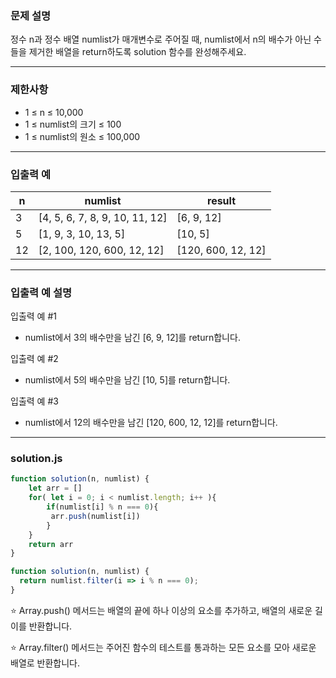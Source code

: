 ### 문제 설명

정수 n과 정수 배열 numlist가 매개변수로 주어질 때, numlist에서 n의 배수가 아닌 수들을 제거한 배열을 return하도록 solution 함수를 완성해주세요.

---

### 제한사항

* 1 ≤ n ≤ 10,000
* 1 ≤ numlist의 크기 ≤ 100
* 1 ≤ numlist의 원소 ≤ 100,000

---

### 입출력 예

n | numlist | result
-- | -- | --
3 | [4, 5, 6, 7, 8, 9, 10, 11, 12] | [6, 9, 12]
5 | [1, 9, 3, 10, 13, 5] | [10, 5]
12 | [2, 100, 120, 600, 12, 12] | [120, 600, 12, 12]

---

### 입출력 예 설명

입출력 예 #1

* numlist에서 3의 배수만을 남긴 [6, 9, 12]를 return합니다.

입출력 예 #2

* numlist에서 5의 배수만을 남긴 [10, 5]를 return합니다.

입출력 예 #3

* numlist에서 12의 배수만을 남긴 [120, 600, 12, 12]를 return합니다.

---

### solution.js

```js
function solution(n, numlist) {
    let arr = []
    for( let i = 0; i < numlist.length; i++ ){
        if(numlist[i] % n === 0){
         arr.push(numlist[i])
        }
    }
    return arr
}
```

```js
function solution(n, numlist) {
  return numlist.filter(i => i % n === 0);
}
```

⭐️ Array.push() 메서드는 배열의 끝에 하나 이상의 요소를 추가하고, 배열의 새로운 길이를 반환합니다.

⭐️ Array.filter() 메서드는 주어진 함수의 테스트를 통과하는 모든 요소를 모아 새로운 배열로 반환합니다.
